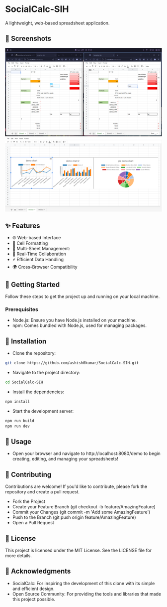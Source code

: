 # SocialCalc-SIH

A lightweight, web-based spreadsheet application.

## 📸 Screenshots

<img src="screenshots/1.png" /> 
<img src="screenshots/2.png" />

## ✨ Features

- 🌐 Web-based Interface
- 🎨 Cell Formatting
- 📑 Multi-Sheet Management:
- 🤝 Real-Time Collaboration
- ⚡  Efficient Data Handling
- 🌍 Cross-Browser Compatibility


## 🚀 Getting Started

Follow these steps to get the project up and running on your local machine.

### Prerequisites

- Node.js: Ensure you have Node.js installed on your machine.
- npm: Comes bundled with Node.js, used for managing packages.

## 📩 Installation

- Clone the repository:

```bash
git clone https://github.com/ashish0kumar/SocialCalc-SIH.git
```

- Navigate to the project directory:

```bash
cd SocialCalc-SIH
```

- Install the dependencies:

```bash
npm install
```

- Start the development server:

```bash
npm run build
npm run dev
```

## 📝 Usage
- Open your browser and navigate to http://localhost:8080/demo to begin creating, editing, and managing your spreadsheets!

## 🤝 Contributing

Contributions are welcome! If you'd like to contribute, please fork the repository and create a pull request.

- Fork the Project
- Create your Feature Branch (git checkout -b feature/AmazingFeature)
- Commit your Changes (git commit -m 'Add some AmazingFeature')
- Push to the Branch (git push origin feature/AmazingFeature)
- Open a Pull Request

## 📜 License

This project is licensed under the MIT License. See the LICENSE file for more details.

## 🙏 Acknowledgments

- SocialCalc: For inspiring the development of this clone with its simple and efficient design.
- Open Source Community: For providing the tools and libraries that made this project possible.